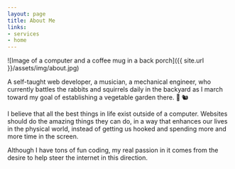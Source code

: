 ```yaml
---
layout: page
title: About Me
links:
- services
- home
---
```


![Image of a computer and a coffee mug in a back porch]({{ site.url }}/assets/img/about.jpg)

A self-taught web developer, a musician, a mechanical engineer, who currently battles the rabbits and squirrels daily in the backyard as I march toward my goal of establishing a vegetable garden there. 🌱 🐿

I believe that all the best things in life exist outside of a computer. Websites should do the amazing things they can do, in a way that enhances our lives in the physical world, instead of getting us hooked and spending more and more time in the screen. 

Although I have tons of fun coding, my real passion in it comes from the desire to help steer the internet in this direction.

